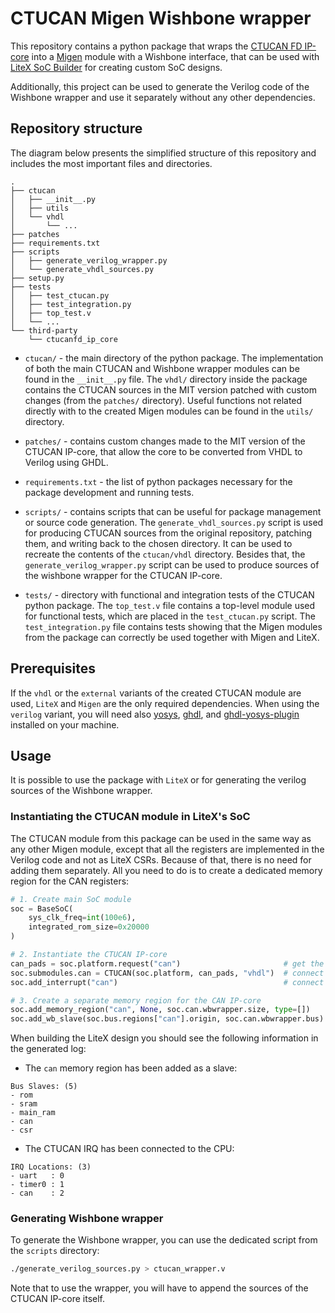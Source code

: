 # CTUCAN Migen Wishbone wrapper

This repository contains a python package that wraps the
[CTUCAN FD IP-core](https://gitlab.fel.cvut.cz/canbus/ctucanfd_ip_core) into a
[Migen](https://github.com/m-labs/migen) module with a Wishbone interface, that
can be used with [LiteX SoC Builder](https://github.com/enjoy-digital/litex)
for creating custom SoC designs.

Additionally, this project can be used to generate the Verilog code of
the Wishbone wrapper and use it separately without any other dependencies.

## Repository structure

The diagram below presents the simplified structure of this repository and
includes the most important files and directories.

```
.
├── ctucan
│   ├── __init__.py
│   ├── utils
│   └── vhdl
│       └── ...
├── patches
├── requirements.txt
├── scripts
│   ├── generate_verilog_wrapper.py
│   └── generate_vhdl_sources.py
├── setup.py
├── tests
│   ├── test_ctucan.py
│   ├── test_integration.py
│   ├── top_test.v
│   └── ...
└── third-party
    └── ctucanfd_ip_core
```

* `ctucan/` - the main directory of the python package. The implementation of
  both the main CTUCAN and Wishbone wrapper modules can be found
  in the `__init__.py` file. The `vhdl/` directory inside the package
  contains the CTUCAN sources in the MIT version patched with custom changes
  (from the `patches/` directory). Useful functions not related directly
  with to the created Migen modules can be found in the `utils/` directory.

* `patches/` - contains custom changes made to the MIT version of the CTUCAN
  IP-core, that allow the core to be converted from VHDL to Verilog
  using GHDL.

* `requirements.txt` - the list of python packages necessary for the package
  development and running tests.

* `scripts/` - contains scripts that can be useful for package management
  or source code generation. The `generate_vhdl_sources.py` script is used
  for producing CTUCAN sources from the original repository, patching them,
  and writing back to the chosen directory. It can be used to recreate
  the contents of the `ctucan/vhdl` directory. Besides that, the
  `generate_verilog_wrapper.py` script can be used to produce sources of
  the wishbone wrapper for the CTUCAN IP-core.

* `tests/` - directory with functional and integration tests of the CTUCAN
  python package. The `top_test.v` file contains a top-level module used
  for functional tests, which are placed in the `test_ctucan.py` script.
  The `test_integration.py` file contains tests showing that the Migen modules
  from the package can correctly be used together with Migen and LiteX.

## Prerequisites

If the `vhdl` or the `external` variants of the created CTUCAN module are used,
`LiteX` and `Migen` are the only required dependencies. When using the `verilog`
variant, you will need also [yosys](https://github.com/YosysHQ/yosys),
[ghdl](https://github.com/ghdl/ghdl), and
[ghdl-yosys-plugin](https://github.com/ghdl/ghdl-yosys-plugin) installed on
your machine.

## Usage

It is possible to use the package with `LiteX` or for generating
the verilog sources of the Wishbone wrapper.

### Instantiating the CTUCAN module in LiteX's SoC

The CTUCAN module from this package can be used in the same way as any
other Migen module, except that all the registers are implemented in the
Verilog code and not as LiteX CSRs. Because of that, there is no need
for adding them separately. All you need to do is to create a dedicated
memory region for the CAN registers:

```python
# 1. Create main SoC module
soc = BaseSoC(
    sys_clk_freq=int(100e6),
    integrated_rom_size=0x20000
)

# 2. Instantiate the CTUCAN IP-core
can_pads = soc.platform.request("can")                       # get the can pads
soc.submodules.can = CTUCAN(soc.platform, can_pads, "vhdl")  # connect the IP-core with the main SoC
soc.add_interrupt("can")                                     # connect the IRQ line to the used CPU

# 3. Create a separate memory region for the CAN IP-core
soc.add_memory_region("can", None, soc.can.wbwrapper.size, type=[])
soc.add_wb_slave(soc.bus.regions["can"].origin, soc.can.wbwrapper.bus)
```
When building the LiteX design you should see the following information
in the generated log:

* The `can` memory region has been added as a slave:
```
Bus Slaves: (5)
- rom
- sram
- main_ram
- can
- csr
```

* The CTUCAN IRQ has been connected to the CPU:
```
IRQ Locations: (3)
- uart   : 0
- timer0 : 1
- can    : 2
```

### Generating Wishbone wrapper

To generate the Wishbone wrapper, you can use the dedicated script from the
`scripts` directory:

```bash
./generate_verilog_sources.py > ctucan_wrapper.v
```
Note that to use the wrapper, you will have to append the sources
of the CTUCAN IP-core itself.
